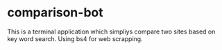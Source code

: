 # comparison-bot
This is a terminal application which simpliys compare two sites based on key word search. Using bs4 for web scrapping.

